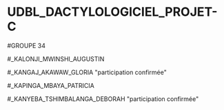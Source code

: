 # UDBL_DACTYLOLOGICIEL_PROJET-C

#GROUPE 34

#_KALONJI_MWINSHI_AUGUSTIN

#_KANGAJ_AKAWAW_GLORIA "participation confirmée"

#_KAPINGA_MBAYA_PATRICIA

#_KANYEBA_TSHIMBALANGA_DEBORAH "participation confirmée"